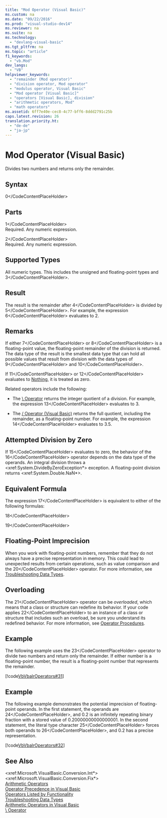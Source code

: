 ```yaml
---
title: "Mod Operator (Visual Basic)"
ms.custom: na
ms.date: "09/22/2016"
ms.prod: "visual-studio-dev14"
ms.reviewer: na
ms.suite: na
ms.technology: 
  - "devlang-visual-basic"
ms.tgt_pltfrm: na
ms.topic: "article"
f1_keywords: 
  - "vb.Mod"
dev_langs: 
  - "VB"
helpviewer_keywords: 
  - "remainder (Mod operator)"
  - "division operator, Mod operator"
  - "modulus operator, Visual Basic"
  - "Mod operator [Visual Basic]"
  - "operators [Visual Basic], division"
  - "arithmetic operators, Mod"
  - "math operators"
ms.assetid: 6ff7e40e-cec8-4c77-bff6-8ddd2791c25b
caps.latest.revision: 26
translation.priority.ht: 
  - "de-de"
  - "ja-jp"
---
```

# Mod Operator (Visual Basic)
Divides two numbers and returns only the remainder.  
  
## Syntax  
  
<CodeContentPlaceHolder>0\</CodeContentPlaceHolder>  
## Parts  
 <CodeContentPlaceHolder>1\</CodeContentPlaceHolder>  
 Required. Any numeric expression.  
  
 <CodeContentPlaceHolder>2\</CodeContentPlaceHolder>  
 Required. Any numeric expression.  
  
## Supported Types  
 All numeric types. This includes the unsigned and floating-point types and <CodeContentPlaceHolder>3\</CodeContentPlaceHolder>.  
  
## Result  
 The result is the remainder after <CodeContentPlaceHolder>4\</CodeContentPlaceHolder> is divided by <CodeContentPlaceHolder>5\</CodeContentPlaceHolder>. For example, the expression <CodeContentPlaceHolder>6\</CodeContentPlaceHolder> evaluates to 2.  
  
## Remarks  
 If either <CodeContentPlaceHolder>7\</CodeContentPlaceHolder> or <CodeContentPlaceHolder>8\</CodeContentPlaceHolder> is a floating-point value, the floating-point remainder of the division is returned. The data type of the result is the smallest data type that can hold all possible values that result from division with the data types of <CodeContentPlaceHolder>9\</CodeContentPlaceHolder> and <CodeContentPlaceHolder>10\</CodeContentPlaceHolder>.  
  
 If <CodeContentPlaceHolder>11\</CodeContentPlaceHolder> or <CodeContentPlaceHolder>12\</CodeContentPlaceHolder> evaluates to [Nothing](../vs140/nothing--visual-basic-.md), it is treated as zero.  
  
 Related operators include the following:  
  
-   The [\ Operator](../vs140/--operator--visual-basic-2.md) returns the integer quotient of a division. For example, the expression <CodeContentPlaceHolder>13\</CodeContentPlaceHolder> evaluates to 3.  
  
-   The [/ Operator (Visual Basic)](../vs140/--operator--visual-basic-3.md) returns the full quotient, including the remainder, as a floating-point number. For example, the expression <CodeContentPlaceHolder>14\</CodeContentPlaceHolder> evaluates to 3.5.  
  
## Attempted Division by Zero  
 If <CodeContentPlaceHolder>15\</CodeContentPlaceHolder> evaluates to zero, the behavior of the <CodeContentPlaceHolder>16\</CodeContentPlaceHolder> operator depends on the data type of the operands. An integral division throws a \<xref:System.DivideByZeroException*> exception. A floating-point division returns \<xref:System.Double.NaN*>.  
  
## Equivalent Formula  
 The expression <CodeContentPlaceHolder>17\</CodeContentPlaceHolder> is equivalent to either of the following formulas:  
  
 <CodeContentPlaceHolder>18\</CodeContentPlaceHolder>  
  
 <CodeContentPlaceHolder>19\</CodeContentPlaceHolder>  
  
## Floating-Point Imprecision  
 When you work with floating-point numbers, remember that they do not always have a precise representation in memory. This could lead to unexpected results from certain operations, such as value comparison and the <CodeContentPlaceHolder>20\</CodeContentPlaceHolder> operator. For more information, see [Troubleshooting Data Types](../vs140/troubleshooting-data-types--visual-basic-.md).  
  
## Overloading  
 The <CodeContentPlaceHolder>21\</CodeContentPlaceHolder> operator can be *overloaded*, which means that a class or structure can redefine its behavior. If your code applies <CodeContentPlaceHolder>22\</CodeContentPlaceHolder> to an instance of a class or structure that includes such an overload, be sure you understand its redefined behavior. For more information, see [Operator Procedures](../vs140/operator-procedures--visual-basic-.md).  
  
## Example  
 The following example uses the <CodeContentPlaceHolder>23\</CodeContentPlaceHolder> operator to divide two numbers and return only the remainder. If either number is a floating-point number, the result is a floating-point number that represents the remainder.  
  
 [!code[VbVbalrOperators#31](../vs140/codesnippet/VisualBasic/mod-operator--visual-basic-_1.vb)]  
  
## Example  
 The following example demonstrates the potential imprecision of floating-point operands. In the first statement, the operands are <CodeContentPlaceHolder>24\</CodeContentPlaceHolder>, and 0.2 is an infinitely repeating binary fraction with a stored value of 0.20000000000000001. In the second statement, the literal type character <CodeContentPlaceHolder>25\</CodeContentPlaceHolder> forces both operands to <CodeContentPlaceHolder>26\</CodeContentPlaceHolder>, and 0.2 has a precise representation.  
  
 [!code[VbVbalrOperators#32](../vs140/codesnippet/VisualBasic/mod-operator--visual-basic-_2.vb)]  
  
## See Also  
 \<xref:Microsoft.VisualBasic.Conversion.Int*>   
 \<xref:Microsoft.VisualBasic.Conversion.Fix*>   
 [Arithmetic Operators](../vs140/arithmetic-operators--visual-basic-.md)   
 [Operator Precedence in Visual Basic](../vs140/operator-precedence-in-visual-basic.md)   
 [Operators Listed by Functionality](../vs140/operators-listed-by-functionality--visual-basic-.md)   
 [Troubleshooting Data Types](../vs140/troubleshooting-data-types--visual-basic-.md)   
 [Arithmetic Operators in Visual Basic](../vs140/arithmetic-operators-in-visual-basic.md)   
 [\ Operator](../vs140/--operator--visual-basic-2.md)